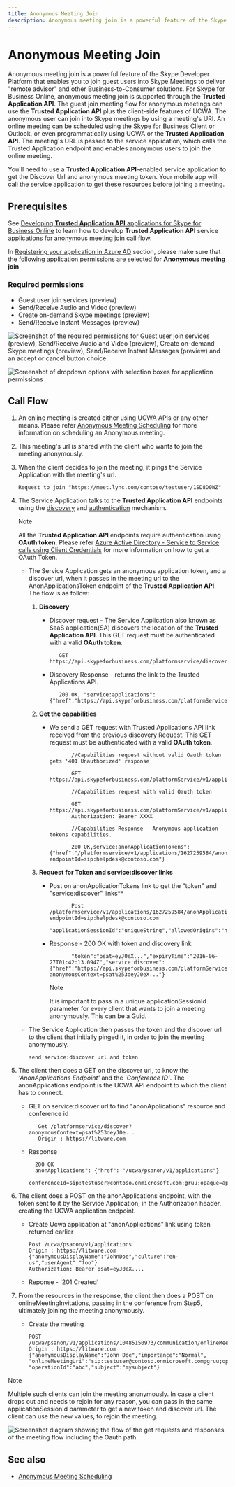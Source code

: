 ```yaml
---
title: Anonymous Meeting Join
description: Anonymous meeting join is a powerful feature of the Skype Developer Platform that enables you to join guest users into Skype Meetings to deliver "remote advisor" and other Business-to-Consumer solutions.
---
```


# Anonymous Meeting Join

Anonymous meeting join is a powerful feature of the Skype Developer Platform that enables you to join guest users into Skype Meetings to deliver "remote advisor" and other Business-to-Consumer solutions.  For Skype for Business Online, anonymous meeting join is supported through the **Trusted Application API**.  The guest join meeting flow for anonymous meetings can use the **Trusted Application API** plus the client-side features of UCWA.
The anonymous user can join into Skype meetings by using a meeting's URI.
An online meeting can be scheduled using the Skype for Business Client or Outlook, or even programmatically using UCWA or the **Trusted Application API**.  The meeting's URL is passed to the service application, which calls the Trusted Application endpoint and enables anonymous users to join the online meeting.

You'll need to use a **Trusted Application API**-enabled service application to get the Discover Url and anonymous meeting token. Your mobile app will call the service application to get these resources before joining a meeting.

## Prerequisites

See [Developing **Trusted Application API** applications for Skype for Business Online](DevelopingApplicationsforSFBOnline.md) to learn how to develop **Trusted Application API** service applications for anonymous meeting join call flow.

In [Registering your application in Azure AD](RegistrationInAzureActiveDirectory.md) section, please make sure that the following application permissions are selected for **Anonymous meeting join** 

### Required permissions

- Guest user join services (preview)
- Send/Receive Audio and Video (preview)
- Create on-demand Skype meetings (preview)
- Send/Receive Instant Messages (preview)

![Screenshot of the required permissions for Guest user join services (preview), Send/Receive Audio and Video (preview), Create on-demand Skype meetings (preview), Send/Receive Instant Messages (preview) and an accept or cancel button choice.](./images/GuestMeetingJoinTenantConsent.png "image")

![Screenshot of dropdown options with selection boxes for application permissions](./images/RegistrationForGuestMeetingJoin.png "image")

## Call Flow

1. An online meeting is created either using UCWA APIs or any other means. Please refer [Anonymous Meeting Scheduling](./AnonymousMeetingSchedule.md) for more information on scheduling an Anonymous meeting.

2. This meeting's url is shared with the client who wants to join the meeting anonymously.

3. When the client decides to join the meeting, it pings the Service Application with the meeting's url.
    ```
    Request to join "https://meet.lync.com/contoso/testuser/1SD8D0WZ"
    ```

4. The Service Application talks to the **Trusted Application API** endpoints using the [discovery](./DiscoveryForServiceApplications.md) and [authentication](./AuthenticationAndAuthorization.md) mechanism.

   > [!NOTE] 
   > All the **Trusted Application API** endpoints require authentication using **OAuth token**. Please refer [Azure Active Directory - Service to Service calls using Client Credentials](./AADS2S.md) for more information on how to get a OAuth Token.
    
   - The Service Application gets an anonymous application token, and a discover url, when it passes in the meeting url to the AnonApplicationsToken endpoint of the **Trusted Application API**. The flow is as follow:
    
      1. **Discovery**
         
         - Discover request - The Service Application also known as SaaS application(SA) discovers the location of the **Trusted Application API**. This GET request must be authenticated with a valid **OAuth token**.

             ```
                GET https://api.skypeforbusiness.com/platformservice/discover
             ```
         - Discovery Response - returns the link to the Trusted Applications API.
                
             ```
                200 OK, "service:applications":{"href":"https://api.skypeforbusiness.com/platformService/v1/applications"}
             ```
      
      2. **Get the capabilities**
       
         - We send a GET request with Trusted Applications API link received from the previous discovery Request. This GET request must be authenticated with a valid **OAuth token**.
                
             ```
                    //Capabilities request without valid Oauth token gets '401 Unauthorized' response
            
                    GET https://api.skypeforbusiness.com/platformService/v1/applications

                    //Capabilities request with valid Oauth token
            
                    GET https://api.skypeforbusiness.com/platformService/v1/applications
                    Authorization: Bearer XXXX

                    //Capabilities Response - Anonymous application tokens capabilities.

                    200 OK,service:anonApplicationTokens":{"href":"/platformservice/v1/applications/1627259584/anonApplicationTokens?endpointId=sip:helpdesk@contoso.com"}
             ```

      3. **Request for Token and service:discover links**
        
          - Post on anonApplicationTokens link to get the "token" and "service:discover" links**
                
             ```
                    Post /platformservice/v1/applications/1627259584/anonApplicationTokens?endpointId=sip:helpdesk@contoso.com
                    "applicationSessionId":"uniqueString","allowedOrigins":"https://contoso.com;https://litware.com","meetingUrl":"https://meet.lync.com/contoso/testuser/1SD8D0WZ"
             ```
          - Response - 200 OK with token and discovery link
                
             ```
                    "token":"psat=eyJ0eX...","expiryTime":"2016-06-27T01:42:13.094Z","service:discover":{"href":"https://api.skypeforbusiness.com/platformService/discover?anonymousContext=psat%253deyJ0eX..."}
             ```

             > [!NOTE] 
             > It is important to pass in a unique applicationSessionId parameter for every client that wants to join a meeting anonymously. This can be a Guid. 
   
    - The Service Application then passes the token and the discover url to the client that initially pinged it, in order to join the meeting anonymously.
        
        ```
        send service:discover url and token
        ```

5. The client then does a GET on the discover url, to know the _'AnonApplications Endpoint'_ and the _'Conference ID'_. The anonApplications endpoint is the UCWA API endpoint to which the client has to connect.
    
   - GET on service:discover url to find "anonApplications" resource and conference id
      
      ```
         Get /platformservice/discover?anonymousContext=psat%253deyJ0e...
         Origin : https://litware.com
      ```
   - Response
        
      ```
        200 OK
        anonApplications": {"href": "/ucwa/psanon/v1/applications"}
        conferenceId=sip:testuser@contoso.onmicrosoft.com;gruu;opaque=app:conf:focus:id:1SD8D0WZ
      ```

6. The client does a POST on the anonApplications endpoint, with the token sent to it by the Service Application, in the Authorization header, creating the UCWA application endpoint.
    
    - Create Ucwa application at "anonApplications"  link using token returned earlier
        
        ```
        Post /ucwa/psanon/v1/applications
        Origin : https://litware.com {"anonymousDisplayName":"JohnDoe","culture":"en-us","userAgent":"foo"}
        Authorization: Bearer psat=eyJ0eX....
        ```
    - Reponse - '201 Created'

7. From the resources in the response, the client then does a POST on onlineMeetingInvitations, passing in the conference from Step5, ultimately joining the meeting anonymously.
    
    - Create the meeting
        
        ```
        POST /ucwa/psanon/v1/applications/10485150973/communication/onlineMeetingInvitations
        Origin : https://litware.com
        {"anonymousDisplayName":"John Doe","importance":"Normal",
        "onlineMeetingUri":"sip:testuser@contoso.onmicrosoft.com;gruu;opaque=app:conf:focus:id:1SD8D0WZ",
        "operationId":"abc","subject":"mysubject"}   
        ```

> [!NOTE] 
> Multiple such clients can join the meeting anonymously. In case a client drops out and needs to rejoin for any reason, you can pass in the same applicationSessionId parameter to get a new token and discover url. The client can use the new values, to rejoin the meeting.

![Screenshot diagram showing the flow of the get requests and responses of the meeting flow including the Oauth path.](images/CallFlowAnonMeetingJoin.jpg "image")

## See also

- [Anonymous Meeting Scheduling](AnonymousMeetingSchedule.md)

